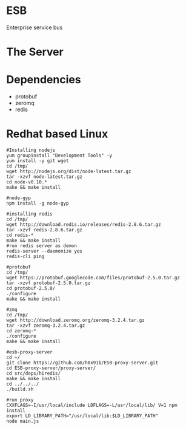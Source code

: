 ESB
===

Enterprise service bus

The Server
===

Dependencies
===

* protobuf
* zeromq
* redis

Redhat based Linux
===

	#Installing nodejs
	yum groupinstall "Development Tools" -y
	yum install -y git wget
	cd /tmp/
	wget http://nodejs.org/dist/node-latest.tar.gz
	tar -xzvf node-latest.tar.gz
	cd node-v0.10.*
	make && make install
	
	#node-gyp
	npm install -g node-gyp
	
	#installing redis
	cd /tmp/
	wget http://download.redis.io/releases/redis-2.8.6.tar.gz
	tar -xzvf redis-2.8.6.tar.gz
	cd redis-*
	make && make install
	#run redis server as demon
	redis-server --daemonize yes
	redis-cli ping
	
	#protobuf
	cd /tmp/
	wget https://protobuf.googlecode.com/files/protobuf-2.5.0.tar.gz
	tar -xzvf protobuf-2.5.0.tar.gz
	cd protobuf-2.5.0/
	./configure
	make && make install
	
	#zmq
	cd /tmp/
	wget http://download.zeromq.org/zeromq-3.2.4.tar.gz
	tar -xzvf zeromq-3.2.4.tar.gz
	cd zeromq-*
	./configure
	make && make install
	
	#esb-proxy-server
	cd ~/
	git clone https://github.com/h0x91b/ESB-proxy-server.git
	cd ESB-proxy-server/proxy-server/
	cd src/deps/hiredis/
	make && make install
	cd ../../../
	./build.sh
	
	#run proxy
	CXXFLAGS=-I/usr/local/include LDFLAGS=-L/usr/local/lib/ V=1 npm install
	export LD_LIBRARY_PATH="/usr/local/lib:$LD_LIBRARY_PATH"
	node main.js
	
